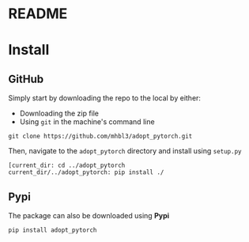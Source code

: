 # README

# Install

## GitHub

Simply start by downloading the repo to the local by either:

- Downloading the zip file
- Using `git` in the machine's command line

```shell
git clone https://github.com/mhbl3/adopt_pytorch.git
```

Then, navigate to the `adopt_pytorch` directory and install using `setup.py`

```shell
[current_dir: cd ../adopt_pytorch
current_dir/../adopt_pytorch: pip install ./
```

## Pypi

The package can also be downloaded using **Pypi**

```shell
pip install adopt_pytorch
```

